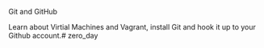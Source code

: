 Git and GitHub

Learn about Virtial Machines and Vagrant, install Git and hook it up to your Github account.# zero_day
